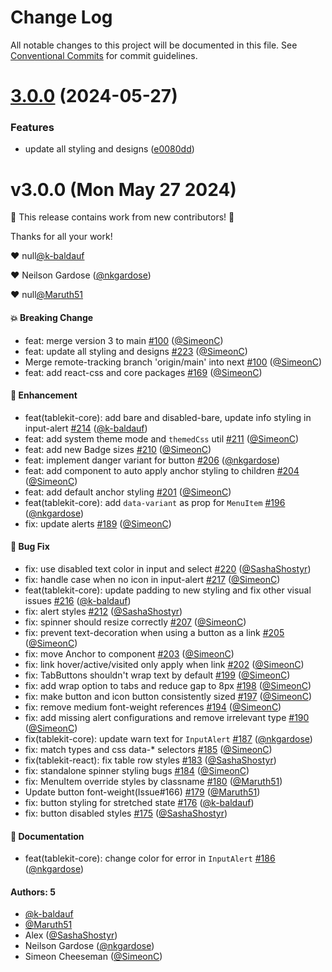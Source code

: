 # Change Log

All notable changes to this project will be documented in this file.
See [Conventional Commits](https://conventionalcommits.org) for commit guidelines.

# [3.0.0](https://github.com/tablecheck/tablekit/compare/@tablecheck/tablekit-core@3.0.0-next.29...@tablecheck/tablekit-core@3.0.0) (2024-05-27)


### Features

* update all styling and designs ([e0080dd](https://github.com/tablecheck/tablekit/commit/e0080dd5d8d5147a02a7d2fbdf667dc3e27b37f2))





# v3.0.0 (Mon May 27 2024)

:tada: This release contains work from new contributors! :tada:

Thanks for all your work!

:heart: null[@k-baldauf](https://github.com/k-baldauf)

:heart: Neilson Gardose ([@nkgardose](https://github.com/nkgardose))

:heart: null[@Maruth51](https://github.com/Maruth51)

#### 💥 Breaking Change

- feat: merge version 3 to main [#100](https://github.com/tablecheck/tablekit/pull/100) ([@SimeonC](https://github.com/SimeonC))
- feat: update all styling and designs [#223](https://github.com/tablecheck/tablekit/pull/223) ([@SimeonC](https://github.com/SimeonC))
- Merge remote-tracking branch 'origin/main' into next [#100](https://github.com/tablecheck/tablekit/pull/100) ([@SimeonC](https://github.com/SimeonC))
- feat: add react-css and core packages [#169](https://github.com/tablecheck/tablekit/pull/169) ([@SimeonC](https://github.com/SimeonC))

#### 🚀 Enhancement

- feat(tablekit-core): add bare and disabled-bare, update info styling in input-alert [#214](https://github.com/tablecheck/tablekit/pull/214) ([@k-baldauf](https://github.com/k-baldauf))
- feat: add system theme mode and `themedCss` util [#211](https://github.com/tablecheck/tablekit/pull/211) ([@SimeonC](https://github.com/SimeonC))
- feat: add new Badge sizes [#210](https://github.com/tablecheck/tablekit/pull/210) ([@SimeonC](https://github.com/SimeonC))
- feat: implement danger variant for button [#206](https://github.com/tablecheck/tablekit/pull/206) ([@nkgardose](https://github.com/nkgardose))
- feat: add component to auto apply anchor styling to children [#204](https://github.com/tablecheck/tablekit/pull/204) ([@SimeonC](https://github.com/SimeonC))
- feat: add default anchor styling [#201](https://github.com/tablecheck/tablekit/pull/201) ([@SimeonC](https://github.com/SimeonC))
- feat(tablekit-core): add `data-variant` as prop for `MenuItem` [#196](https://github.com/tablecheck/tablekit/pull/196) ([@nkgardose](https://github.com/nkgardose))
- fix: update alerts [#189](https://github.com/tablecheck/tablekit/pull/189) ([@SimeonC](https://github.com/SimeonC))

#### 🐛 Bug Fix

- fix: use disabled text color in input and select [#220](https://github.com/tablecheck/tablekit/pull/220) ([@SashaShostyr](https://github.com/SashaShostyr))
- fix: handle case when no icon in input-alert [#217](https://github.com/tablecheck/tablekit/pull/217) ([@SimeonC](https://github.com/SimeonC))
- feat(tablekit-core): update padding to new styling and fix other visual issues [#216](https://github.com/tablecheck/tablekit/pull/216) ([@k-baldauf](https://github.com/k-baldauf))
- fix: alert styles [#212](https://github.com/tablecheck/tablekit/pull/212) ([@SashaShostyr](https://github.com/SashaShostyr))
- fix: spinner should resize correctly [#207](https://github.com/tablecheck/tablekit/pull/207) ([@SimeonC](https://github.com/SimeonC))
- fix: prevent text-decoration when using a button as a link [#205](https://github.com/tablecheck/tablekit/pull/205) ([@SimeonC](https://github.com/SimeonC))
- fix: move Anchor to component [#203](https://github.com/tablecheck/tablekit/pull/203) ([@SimeonC](https://github.com/SimeonC))
- fix: link hover/active/visited only apply when link [#202](https://github.com/tablecheck/tablekit/pull/202) ([@SimeonC](https://github.com/SimeonC))
- fix: TabButtons shouldn't wrap text by default [#199](https://github.com/tablecheck/tablekit/pull/199) ([@SimeonC](https://github.com/SimeonC))
- fix: add wrap option to tabs and reduce gap to 8px [#198](https://github.com/tablecheck/tablekit/pull/198) ([@SimeonC](https://github.com/SimeonC))
- fix: make button and icon button consistently sized [#197](https://github.com/tablecheck/tablekit/pull/197) ([@SimeonC](https://github.com/SimeonC))
- fix: remove medium font-weight references [#194](https://github.com/tablecheck/tablekit/pull/194) ([@SimeonC](https://github.com/SimeonC))
- fix: add missing alert configurations and remove irrelevant type [#190](https://github.com/tablecheck/tablekit/pull/190) ([@SimeonC](https://github.com/SimeonC))
- fix(tablekit-core): update warn text for `InputAlert` [#187](https://github.com/tablecheck/tablekit/pull/187) ([@nkgardose](https://github.com/nkgardose))
- fix: match types and css data-* selectors [#185](https://github.com/tablecheck/tablekit/pull/185) ([@SimeonC](https://github.com/SimeonC))
- fix(tablekit-react): fix table row styles [#183](https://github.com/tablecheck/tablekit/pull/183) ([@SashaShostyr](https://github.com/SashaShostyr))
- fix: standalone spinner styling bugs [#184](https://github.com/tablecheck/tablekit/pull/184) ([@SimeonC](https://github.com/SimeonC))
- fix: MenuItem override styles by classname [#180](https://github.com/tablecheck/tablekit/pull/180) ([@Maruth51](https://github.com/Maruth51))
- Update button font-weight(Issue#166) [#179](https://github.com/tablecheck/tablekit/pull/179) ([@Maruth51](https://github.com/Maruth51))
- fix: button styling for stretched state [#176](https://github.com/tablecheck/tablekit/pull/176) ([@k-baldauf](https://github.com/k-baldauf))
- fix: button disabled styles [#175](https://github.com/tablecheck/tablekit/pull/175) ([@SashaShostyr](https://github.com/SashaShostyr))

#### 📝 Documentation

- feat(tablekit-core): change color for error in `InputAlert` [#186](https://github.com/tablecheck/tablekit/pull/186) ([@nkgardose](https://github.com/nkgardose))

#### Authors: 5

- [@k-baldauf](https://github.com/k-baldauf)
- [@Maruth51](https://github.com/Maruth51)
- Alex ([@SashaShostyr](https://github.com/SashaShostyr))
- Neilson Gardose ([@nkgardose](https://github.com/nkgardose))
- Simeon Cheeseman ([@SimeonC](https://github.com/SimeonC))
